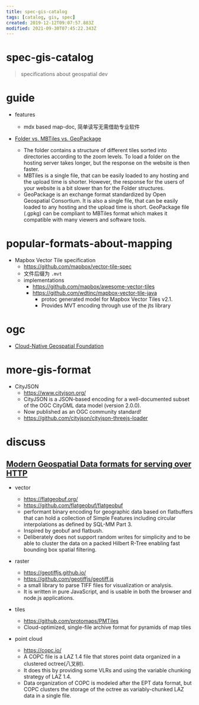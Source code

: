 ```yaml
---
title: spec-gis-catalog
tags: [catalog, gis, spec]
created: 2019-12-12T09:07:57.883Z
modified: 2021-09-30T07:45:22.343Z
---
```


# spec-gis-catalog

> specifications about geospatial dev

# guide
- features
  - mdx based map-doc, 简单读写无需借助专业软件

- [Folder vs. MBTiles vs. GeoPackage](https://documentation.maptiler.com/hc/en-us/articles/360020886878-Folder-vs-MBTiles-vs-GeoPackage)
  - The folder contains a structure of different tiles sorted into directories according to the zoom levels. To load a folder on the hosting server takes longer, but the response on the website is then faster.
  - MBTiles is a single file, that can be easily loaded to any hosting and the upload time is shorter. However, the response for the users of your website is a bit slower than for the Folder structures.
  - GeoPackage is an exchange format standardized by Open Geospatial Consortium. It is also a single file, that can be easily loaded to any hosting and the upload time is short. GeoPackage file (.gpkg) can be compliant to MBTiles format which makes it compatible with many viewers and software tools.
# popular-formats-about-mapping
- Mapbox Vector Tile specification
  - https://github.com/mapbox/vector-tile-spec
  - 文件后缀为 `.mvt`
  - implementations 
    - https://github.com/mapbox/awesome-vector-tiles
    - https://github.com/wdtinc/mapbox-vector-tile-java
      - protoc generated model for Mapbox Vector Tiles v2.1.
      - Provides MVT encoding through use of the jts library
# ogc
- [Cloud-Native Geospatial Foundation](https://cloudnativegeo.org/)
# more-gis-format
- CityJSON
  - https://www.cityjson.org/
  - CityJSON is a JSON-based encoding for a well-documented subset of the OGC CityGML data model (version 2.0.0). 
  - Now published as an OGC community standard!
  - https://github.com/cityjson/cityjson-threejs-loader
# discuss

## [Modern Geospatial Data formats for serving over HTTP](https://twitter.com/sabman/status/1443294413933928468)

- vector
  - https://flatgeobuf.org/
  - https://github.com/flatgeobuf/flatgeobuf
  - performant binary encoding for geographic data based on flatbuffers that can hold a collection of Simple Features including circular interpolations as defined by SQL-MM Part 3.
  - Inspired by geobuf and flatbush. 
  - Deliberately does not support random writes for simplicity and to be able to cluster the data on a packed Hilbert R-Tree enabling fast bounding box spatial filtering.

- raster
  - https://geotiffjs.github.io/
  - https://github.com/geotiffjs/geotiff.js
  - a small library to parse TIFF files for visualization or analysis. 
  - It is written in pure JavaScript, and is usable in both the browser and node.js applications.

- tiles
  - https://github.com/protomaps/PMTiles
  - Cloud-optimized, single-file archive format for pyramids of map tiles

- point cloud
  - https://copc.io/
  - A COPC file is a LAZ 1.4 file that stores point data organized in a clustered octree(八叉树). 
  - It does this by providing some VLRs and using the variable chunking strategy of LAZ 1.4.
  - Data organization of COPC is modeled after the EPT data format, but COPC clusters the storage of the octree as variably-chunked LAZ data in a single file.
